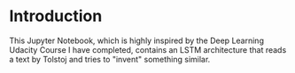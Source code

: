# Introduction  

This Jupyter Notebook, which is highly inspired by the Deep Learning Udacity Course I have completed, 
contains an LSTM architecture that reads a text by Tolstoj and tries to "invent" something similar.
